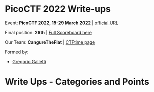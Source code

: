 # PicoCTF 2022 Write-ups
Event: **PicoCTF 2022, 15-29 March 2022** | [official URL](https://ctf.hack2g2.fr/)

Final position: **26th** | [Full Scoreboard here](https://ctftime.org/event/1176)

Our Team: **CangureTheFlat** | [CTFtime page](https://ctftime.org/team/137370)

Formed by: 
* [Gregorio Galletti](https://github.com/gregalletti)

# Write Ups - Categories and Points